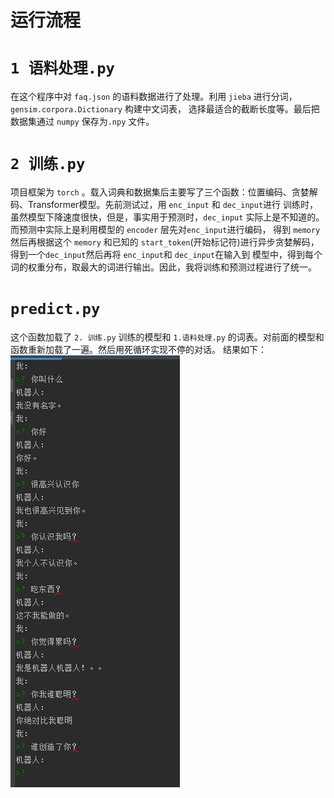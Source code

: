 运行流程
===
# `1 语料处理.py`
在这个程序中对 `faq.json` 的语料数据进行了处理。利用 `jieba` 进行分词，`gensim.corpora.Dictionary` 构建中文词表，
选择最适合的截断长度等。最后把数据集通过 `numpy` 保存为`.npy` 文件。
# `2 训练.py`
项目框架为 `torch` 。载入词典和数据集后主要写了三个函数：位置编码、贪婪解码、Transformer模型。先前测试过，用 `enc_input` 和 `dec_input`进行
训练时，虽然模型下降速度很快，但是，事实用于预测时，`dec_input` 实际上是不知道的。而预测中实际上是利用模型的 `encoder` 层先对`enc_input`进行编码，
得到 `memory` 然后再根据这个 `memory` 和已知的 `start_token`(开始标记符)进行异步贪婪解码，得到一个`dec_input`然后再将 `enc_input`和 `dec_input`在输入到
模型中，得到每个词的权重分布，取最大的词进行输出。因此，我将训练和预测过程进行了统一。
# `predict.py`
这个函数加载了 `2. 训练.py` 训练的模型和 `1.语料处理.py` 的词表。对前面的模型和函数重新加载了一遍。然后用死循环实现不停的对话。
结果如下：
![](https://github.com/Code-ZYJ/AI-project/blob/main/%E9%97%B2%E8%81%8A%E6%9C%BA%E5%99%A8%E4%BA%BA/%E7%BB%93%E6%9E%9C.jpg)
